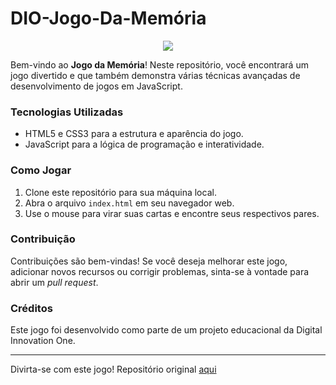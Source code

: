 # DIO-Jogo-Da-Memória

<p align="center">
  <img src="https://github.com/MaraAlcantara/DIO-Jogo-da-Memoria/blob/main/src/images/Tela-abertura.png">
</p>

Bem-vindo ao **Jogo da Memória**! Neste repositório, você encontrará um jogo divertido e que também demonstra várias técnicas avançadas de desenvolvimento de jogos em JavaScript.

### Tecnologias Utilizadas

- HTML5 e CSS3 para a estrutura e aparência do jogo.
- JavaScript para a lógica de programação e interatividade.

### Como Jogar

1. Clone este repositório para sua máquina local.
2. Abra o arquivo `index.html` em seu navegador web.
3. Use o mouse para virar suas cartas e encontre seus respectivos pares.

### Contribuição

Contribuições são bem-vindas! Se você deseja melhorar este jogo, adicionar novos recursos ou corrigir problemas, sinta-se à vontade para abrir um _pull request_.

### Créditos

Este jogo foi desenvolvido como parte de um projeto educacional da Digital Innovation One.

---

Divirta-se com este jogo!
Repositório original [aqui](https://github.com/digitalinnovationone/js-emoji-memory-game)
